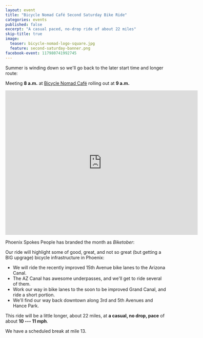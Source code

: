 ```yaml
---
layout: event
title: "Bicycle Nomad Café Second Saturday Bike Ride"
categories: events
published: false
excerpt: "A casual paced, no-drop ride of about 22 miles"
skip-title: true
image:
  teaser: bicycle-nomad-logo-square.jpg
  feature: second-saturday-banner.png
facebook-event: 117980741992745
---
```


Summer is winding down so we'll go back to the later start time and longer route:

Meeting **8 a.m.** at [Bicycle Nomad Café](http://www.thevelo.com/cafe.html) rolling out at **9 a.m.**

<iframe
src="https://www.google.com/maps/embed?pb=!1m18!1m12!1m3!1d3328.686175516172!2d-112.073623784276!3d33.45748178077197!2m3!1f0!2f0!3f0!3m2!1i1024!2i768!4f13.1!3m3!1m2!1s0x872b1217d5700c93%3A0xef1025b0ed553692!2sBicycle+Nomad+Caf%C3%A9!5e0!3m2!1sen!2sus!4v1475286939474"
width="600" height="450" frameborder="0" style="border:0"
allowfullscreen></iframe>


Phoenix Spokes People has branded the month as _Biketober_:

Our ride will highlight some of good, great, and not so great (but getting a BIG upgrage) bicycle infrastructure in Phoenix:

* We will ride the recently improved 15th Avenue bike lanes to the Arizona Canal.
* The AZ Canal has awesome underpasses, and we'll get to ride several of them.
* Work our way in bike lanes to the soon to be improved Grand Canal, and ride a short portion.
* We'll find our way back downtown along 3rd and 5th Avenues and Hance Park.

This ride will be a little longer, about 22 miles, at **a casual, no drop, pace** of about **10 --- 11 mph**.

We have a scheduled break at mile 13.
